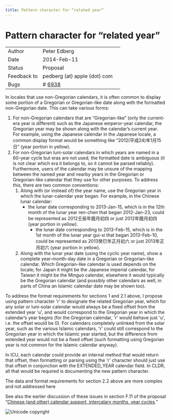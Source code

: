 ```yaml
---
title: Pattern character for “related year”
---
```


# Pattern character for “related year”

|   |   |  |
|---|---|---|
| Author |  Peter Edberg |  |
|  Date |  2014-Feb-11 |  |
|  Status |  Proposal |  |
|  Feedback to |  pedberg (at) apple (dot) com |  |
|  Bugs |  # [6938](http://unicode.org/cldr/trac/ticket/6938) |  |

In locales that use non-Gregorian calendars, it is often common to display some portion of a Gregorian or Gregorian-like date along with the formatted non-Gregorian date. This can take various forms:

1. For non-Gregorian calendars that are “Gregorian-like” (only the current-era year is different) such as the Japanese emperor-year calendar, the Gregorian year may be shown along with the calendar’s current year. For example, using the Japanese calendar in the Japanese locale, a common display format would be something like “2012(平成24)年1月15日” (year portion in yellow).
2. For non-Gregorian luni-solar calendars in which years are named in a 60-year cycle but eras are not used, the formatted date is ambiguous (it is not clear which era it belongs to, so it cannot be parsed reliably). Furthermore, users of the calendar may be unsure of the mapping between the named year and nearby years in the Gregorian or Gregorian-like calendar that they use for other purposes. To address this, there are two common conventions:
	1. Along with (or instead of) the year name, use the Gregorian year in which the lunar-calendar year began. For example, in the Chinese lunar calendar:
		- the lunar date corresponding to 2013-Jan-15, which is in the 12th month of the lunar year ren-chen that began 2012-Jan-23, could be represented as 2012壬辰年腊月初四 or just 2012年腊月初四 (year portion in yellow).
			- the lunar date corresponding to 2013-Feb-15, which is in the 1st month of the lunar year gui-si that began 2013-Feb-10, could be represented as 2013癸巳年正月初六 or just 2013年正月初六 (year portion in yellow).
	2. Along with the lunar year date (using the cyclic year name), show a complete year-month-day date in a Gregorian or Gregorian-like calendar. Which Gregorian-like calendar is used depends on the locale; for Japan it might be the Japanese imperial calendar, for Taiwan it might be the Minguo calendar, elsewhere it would typically be the Gregorian calendar (and possibly other calendars as well, in parts of China an Islamic calendar date may be shown too).

To address the format requirements for sections 1 and 2.1 above, I propose using pattern character 'r' to designate the related Gregorian year, which for any solar or luni-solar calendar would always be a fixed offset from the extended year 'u', and would correspond to the Gregorian year in which the calendar’s year begins (for the Gregorian calendar, 'r' would behave just 'u', i.e. the offset would be 0). For calendars completely unlinked from the solar year, such as the various Islamic calendars, 'r' could still correspond to the Gregorian year in which the Islamic year started, but the difference from extended year would not be a fixed offset (such formatting using Gregorian year is not common for the Islamic calendar anyway).

In ICU, each calendar could provide an internal method that would return that offset, then formatting or parsing using the 'r' character should just use that offset in conjunction with the EXTENDED\_YEAR calendar field. In CLDR, all that would be required is documenting the new pattern character.

The data and format requirements for section 2.2 above are more complex and not addressed here

See also the earlier discussion of these issues in section F.11 of the proposal “[Chinese (and other) calendar support, intercalary months, year cycles](https://cldr.unicode.org/development/development-process/design-proposals/chinese-and-other-calendar-support-intercalary-months-year-cycles).”

![Unicode copyright](https://www.unicode.org/img/hb_notice.gif)